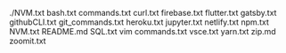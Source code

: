 
./NVM.txt
    bash.txt
    commands.txt
    curl.txt
    firebase.txt
    flutter.txt
    gatsby.txt
    githubCLI.txt
    git_commands.txt
    heroku.txt
    jupyter.txt
    netlify.txt
    npm.txt
    NVM.txt
    README.md
    SQL.txt
    vim commands.txt
    vsce.txt
    yarn.txt
    zip.md
    zoomit.txt

